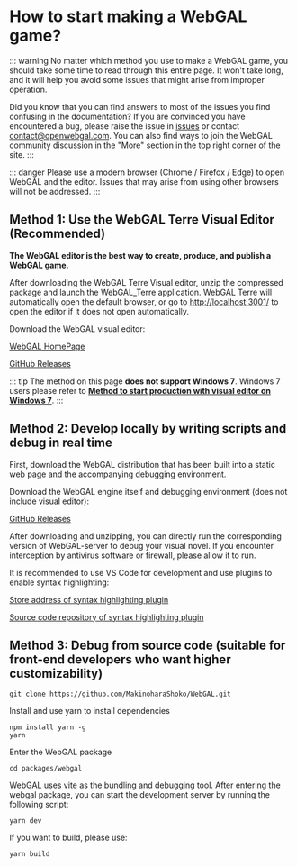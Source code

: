 # How to start making a WebGAL game?

::: warning
No matter which method you use to make a WebGAL game, you should take some time to read through this entire page. It won't take long, and it will help you avoid some issues that might arise from improper operation.

Did you know that you can find answers to most of the issues you find confusing in the documentation? If you are convinced you have encountered a bug, please raise the issue in [issues](https://github.com/MakinoharaShoko/WebGAL/issues) or contact [contact@openwebgal.com](mailto:contact@openwebgal.com). You can also find ways to join the WebGAL community discussion in the "More" section in the top right corner of the site.
:::

::: danger
Please use a modern browser (Chrome / Firefox / Edge) to open WebGAL and the editor. Issues that may arise from using other browsers will not be addressed.
:::

## Method 1: Use the WebGAL Terre Visual Editor (Recommended)

**The WebGAL editor is the best way to create, produce, and publish a WebGAL game.**

After downloading the WebGAL Terre Visual editor, unzip the compressed package and launch the WebGAL_Terre application. WebGAL Terre will automatically open the default browser, or go to [http://localhost:3001/](http://localhost:3001/) to open the editor if it does not open automatically.

Download the WebGAL visual editor:

[WebGAL HomePage](https://openwebgal.com/en/download/)

[GitHub Releases](https://github.com/MakinoharaShoko/WebGAL_Terre/releases)

::: tip
The method on this page **does not support Windows 7**.
Windows 7 users please refer to **[Method to start production with visual editor on Windows 7](win7)**.
:::

## Method 2: Develop locally by writing scripts and debug in real time

First, download the WebGAL distribution that has been built into a static web page and the accompanying debugging environment.

Download the WebGAL engine itself and debugging environment (does not include visual editor):

[GitHub Releases](https://github.com/MakinoharaShoko/WebGAL/releases/)

After downloading and unzipping, you can directly run the corresponding version of WebGAL-server to debug your visual novel. If you encounter interception by antivirus software or firewall, please allow it to run.

It is recommended to use VS Code for development and use plugins to enable syntax highlighting:

[Store address of syntax highlighting plugin](https://marketplace.visualstudio.com/items?itemName=c6h5-no2.webgal-script-basics)

[Source code repository of syntax highlighting plugin](https://github.com/C6H5-NO2/webgal-script-basics)

## Method 3: Debug from source code (suitable for front-end developers who want higher customizability)

``` shell
git clone https://github.com/MakinoharaShoko/WebGAL.git
```

Install and use yarn to install dependencies

``` shell
npm install yarn -g
yarn
```

Enter the WebGAL package

``` shell
cd packages/webgal
```

WebGAL uses vite as the bundling and debugging tool. After entering the webgal package, you can start the development server by running the following script:

``` shell
yarn dev
```

If you want to build, please use:

``` shell
yarn build 
```
